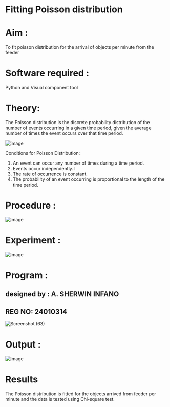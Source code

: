# Fitting Poisson  distribution
# Aim : 

To fit poisson distribution for the arrival of objects per minute from the feeder

# Software required :  

Python and Visual component tool

# Theory:

The Poisson distribution is the discrete probability distribution of the number of events occurring in a given time period, given the average number of times the event occurs over that time period.

![image](https://user-images.githubusercontent.com/104613195/166248326-fd042076-8b0b-40c4-8b11-1d8e8fcb74db.png)

 Conditions for Poisson Distribution:

1. An event can occur any number of times during a time period.
2. Events occur independently. I
3. The rate of occurrence is constant.
4. The probability of an event occurring is proportional to the length of the time period. 
 
# Procedure :

![image](https://user-images.githubusercontent.com/104613195/166251988-d0c53205-6080-4f7b-ae4c-398178586637.png)

# Experiment :

![image](https://user-images.githubusercontent.com/103921593/230282876-f4a5afbf-cac1-4648-a1b0-c78840638a8e.png)

# Program :
## designed by : A. SHERWIN INFANO
## REG NO: 24010314
 
![Screenshot (63)](https://github.com/user-attachments/assets/33a8a0ae-d12d-4cde-a172-fb460326156a)


# Output : 

 ![image](https://github.com/user-attachments/assets/55fad394-30ae-420a-a9a0-2488e4804745)


# Results

 The Poisson distribution is fitted for the objects arrived from feeder per minute and the data is tested using Chi-square test. 
 

